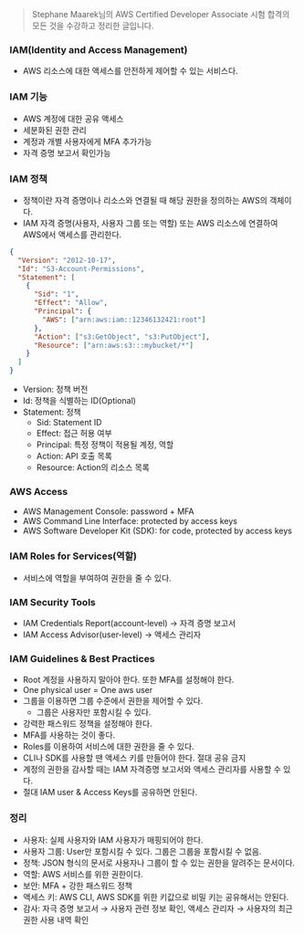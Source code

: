 > Stephane Maarek님의 AWS Certified Developer Associate 시험 합격의 모든 것을 수강하고 정리한 글입니다.
> 

### IAM(Identity and Access Management)

- AWS 리소스에 대한 액세스를 안전하게 제어할 수 있는 서비스다.

### IAM 기능

- AWS 계정에 대한 공유 액세스
- 세분화된 권한 관리
- 계정과 개별 사용자에게 MFA 추가가능
- 자격 증명 보고서 확인가능

### IAM 정책

- 정책이란 자격 증명이나 리소스와 연결될 때 해당 권한을 정의하는 AWS의 객체이다.
- IAM 자격 증명(사용자, 사용자 그룹 또는 역할) 또는 AWS 리소스에 연결하여 AWS에서 액세스를 관리한다.

```json
{
  "Version": "2012-10-17",
  "Id": "S3-Account-Permissions",
  "Statement": [
    {
      "Sid": "1",
      "Effect": "Allow",
      "Principal": {
        "AWS": ["arn:aws:iam::12346132421:root"]
      },
      "Action": ["s3:GetObject", "s3:PutObject"],
      "Resource": ["arn:aws:s3:::mybucket/*"]
    }
  ]
}
```

- Version: 정책 버전
- Id: 정책을 식별하는 ID(Optional)
- Statement: 정책
    - Sid: Statement ID
    - Effect: 접근 허용 여부
    - Principal: 특정 정책이 적용될 계정, 역할
    - Action: API 호출 목록
    - Resource: Action의 리소스 목록

### AWS Access

- AWS Management Console: password + MFA
- AWS Command Line Interface: protected by access keys
- AWS Software Developer Kit (SDK): for code, protected by access keys

### IAM Roles for Services(역할)

- 서비스에 역할을 부여하여 권한을 줄 수 있다.

### IAM Security Tools

- IAM Credentials Report(account-level) → 자격 증명 보고서
- IAM Access Advisor(user-level) → 액세스 관리자

### IAM Guidelines & Best Practices

- Root 계정을 사용하지 말아야 한다. 또한 MFA를 설정해야 한다.
- One physical user = One aws user
- 그룹을 이용하면 그룹 수준에서 권한을 제어할 수 있다.
    - 그룹은 사용자만 포함시킬 수 있다.
- 강력한 패스워드 정책을 설정해야 한다.
- MFA를 사용하는 것이 좋다.
- Roles를 이용하여 서비스에 대한 권한을 줄 수 있다.
- CLI나 SDK를 사용할 땐 액세스 키를 만들어야 한다. 절대 공유 금지
- 계정의 권한을 감사할 때는 IAM 자격증명 보고서와 액세스 관리자를 사용할 수 있다.
- 절대 IAM user & Access Keys를 공유하면 안된다.

### 정리

- 사용자: 실제 사용자와 IAM 사용자가 매핑되어야 한다.
- 사용자 그룹: User만 포함시킬 수 있다. 그룹은 그룹을 포함시킬 수 없음.
- 정책: JSON 형식의 문서로 사용자나 그룹이 할 수 있는 권한을 알려주는 문서이다.
- 역할: AWS 서비스를 위한 권한이다.
- 보안: MFA + 강한 패스워드 정책
- 액세스 키: AWS CLI, AWS SDK를 위한 키값으로 비밀 키는 공유해서는 안된다.
- 감사: 자극 증명 보고서 → 사용자 관련 정보 확인, 액세스 관리자 → 사용자의 최근 권한 사용 내역 확인